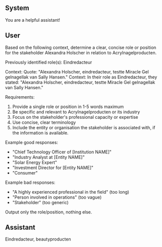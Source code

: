 ## System

You are a helpful assistant!

## User


Based on the following context, determine a clear, concise role or position for the stakeholder Alexandra Holscher in relation to Acrylnagelproducten.

Previously identified role(s): Eindredacteur

Context:
Quote: "Alexandra Holscher, eindredacteur, testte Miracle Gel gelnagellak van Sally Hansen."
Context: In their role as Eindredacteur, they stated: "Alexandra Holscher, eindredacteur, testte Miracle Gel gelnagellak van Sally Hansen."

Requirements:
1. Provide a single role or position in 1-5 words maximum
2. Be specific and relevant to Acrylnagelproducten or its industry
3. Focus on the stakeholder's professional capacity or expertise
4. Use concise, clear terminology
5. Include the entity or organisation the stakeholder is associated with, if the information is available.

Example good responses:
- "Chief Technology Officer of [Institution NAME]"
- "Industry Analyst at [Entity NAME]"
- "Solar Energy Expert"
- "Investment Director for [Entity NAME]"
- "Consumer"

Example bad responses:
- "A highly experienced professional in the field" (too long)
- "Person involved in operations" (too vague)
- "Stakeholder" (too generic)

Output only the role/position, nothing else.


## Assistant

Eindredacteur, beautyproducten

